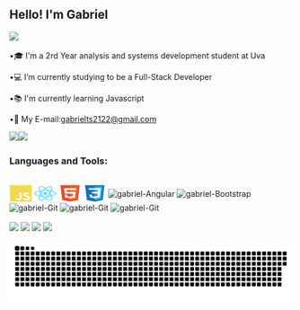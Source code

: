 ## Hello! I'm Gabriel
<img src="https://img.icons8.com/officel/80/000000/globe--v2.png"/>
  
  •🎓  I'm a 2rd Year  analysis and systems development student at Uva
  
  •💻 I’m currently studying to be a Full-Stack Developer
  
  •📚 I'm currently learning Javascript
  
  •📧 My E-mail:gabrielts2122@gmail.com
<div>
<a href="https://github.com/gabrielts212">
<img height="160em"src="https://github-readme-stats.vercel.app/api?username=gabrielts212&show_icons=true&theme=gradient"/><img height="160em"src="https://github-readme-stats.vercel.app/api/top-langs/?username=gabrielts212&layout=compact")/>
  </a>
  
</div>
  <h3>Languages and Tools:</h3>
  <div style="display: inline_block"><br/>
  <img align="center" alt="gabriel-Js" height="30" width="40" src="https://raw.githubusercontent.com/devicons/devicon/master/icons/javascript/javascript-plain.svg">
  <img align="center" alt="gabriel-React" height="30" width="40" src="https://raw.githubusercontent.com/devicons/devicon/master/icons/react/react-original.svg">
  <img align="center" alt="gabriel-HTML" height="30" width="40" src="https://raw.githubusercontent.com/devicons/devicon/master/icons/html5/html5-original.svg">
  <img align="center" alt="gabriel-CSS" height="30" width="40" src="https://raw.githubusercontent.com/devicons/devicon/master/icons/css3/css3-original.svg">
  <img align="center" alt="gabriel-Angular" height="30" width="40" src="https://cdn.jsdelivr.net/gh/devicons/devicon/icons/angularjs/angularjs-plain.svg">
  <img align="center" alt="gabriel-Bootstrap" height="30" width="40" src="https://cdn.jsdelivr.net/gh/devicons/devicon/icons/bootstrap/bootstrap-original.svg">
  <img align="center" alt="gabriel-Git" height="30" width="40" src="https://cdn.jsdelivr.net/gh/devicons/devicon/icons/git/git-original.svg" />
  <img align="center" alt="gabriel-Git" height="30" width="40"src="https://cdn.jsdelivr.net/gh/devicons/devicon/icons/nodejs/nodejs-original.svg" />
  <img align="center" alt="gabriel-Git" height="30" width="40" src="https://cdn.jsdelivr.net/gh/devicons/devicon/icons/vscode/vscode-original.svg" />
 </div><br/>
   
   <div> 
 <a href="https://instagram.com" target="_blank"><img src="https://img.shields.io/badge/-Instagram-%23E4405F?style=for-the-badge&logo=instagram&logoColor=white" target="_blank"></a>
 	<a href="colocar o link do discord aqui" target="_blank"><img src="https://img.shields.io/badge/Discord-7289DA?style=for-the-badge&logo=discord&logoColor=white" target="_blank"></a> 
  <a href = "mailto:gabrielts2122@gmail.com"><img src="https://img.shields.io/badge/-Gmail-%23333?style=for-the-badge&logo=gmail&logoColor=white" target="_blank"></a>
  <a href="https://www.linkedin.com/in/gabriel-nascimento-417b05214/" target="_blank"><img src="https://img.shields.io/badge/-LinkedIn-%230077B5?style=for-the-badge&logo=linkedin&logoColor=white" target="_blank"></a> 
 
  ![Snake animation](https://github.com/mirandox/mirandox/blob/output/github-contribution-grid-snake.svg)
 </div>
